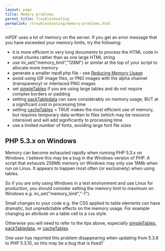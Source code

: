 ```yaml
---
layout: page
title: Memory problems
parent_title: Troubleshooting
permalink: /troubleshooting/memory-problems.html
---
```


<div id="bpmbook" class="bpmbook" style="direction:ltr;">
<div class="topic_user_field">
<div id="U0">
<p>mPDF uses a lot of memory on the server. If you get an error message that you have exceeded your memory limits, try the following:</p>
<ul>
<li>it is more efficient in very long documents to process the HTML code in small chunks rather than as one large HTML string</li>
<li>use <span class="filename">ini_set("memory_limit","128M")</span> or similar at the top of your script to allocate more memory</li>
<li>generate a smaller <span class="filename">mpdf.php</span> file - see <a href="{{ "/installation-setup/reducing-memory-usage.html" | prepend: site.baseurl }}">Reducing Memory Usage</a></li>
<li>avoid using GIF image files, or PNG images with the alpha channel (transparency) or interlaced PNG images</li>
<li>set <a href="{{ "/reference/mpdf-variables/simpletables.html" | prepend: site.baseurl }}">simpleTables</a> if you are using large tables and do not require complex borders or padding</li>
<li>setting <a href="{{ "/reference/mpdf-variables/packtabledata.html" | prepend: site.baseurl }}">packTabledata</a> can save considerably on memory usage, BUT at a significant cost in processing time</li>
<li>setting <a href="index8ff2.html?tid=473">cacheTables</a> = <span class="smallblock">TRUE</span> makes the most efficient use of memory, but requires temporary data written to files (which may be resource intensive) and will add significantly to processing time</li>
<li>use a limited number of fonts, avoiding large font file sizes</li>
</ul>
<h2>PHP 5.3.x on Windows</h2>
<p>Memory can become exhausted rapidly when running PHP 5.3.x on Windows. I believe this may be a bug in the Windows version of PHP. A script that exhausts 256Mb memory on Windows may only use 18Mb when run on Linux. It appears to happen most often (or exclusively) when using tables.</p>
<p>So if you are only using Windows in a test environment and use Linux for production, you should consider setting the memory limit to maximum on Windows e.g. <span class="filename">ini_set("memory_limit","-1")</span>.</p>
<p>Small changes to your code e.g. the CSS applied to table elements can have dramatic, but unpredictable effects on the memory usage. For example changing an attribute on a table cell to a css style.</p>
<p>Otherwise you will need to refer to the tips above, especially <a href="{{ "/reference/mpdf-variables/simpletables.html" | prepend: site.baseurl }}">simpleTables</a>, <a href="{{ "/reference/mpdf-variables/packtabledata.html" | prepend: site.baseurl }}">packTabledata</a>, or <a href="index8ff2.html?tid=473">cacheTables</a></p>

<div class="alert alert-info" role="alert">One user has reported this problem disappearing when updating from 5.3.8 to PHP 5.3.10, so this may be a bug that is fixed?</div>
<ul> </li>
</ul>
</div>
</div>

